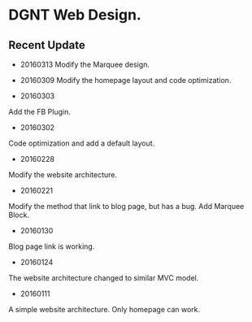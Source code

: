 DGNT Web Design.
=========


## Recent Update ##

- 20160313  Modify the Marquee design.  

- 20160309  Modify the homepage layout and code optimization.


- 20160303
  
Add the FB Plugin.


- 20160302
  
Code optimization and add a default layout.


- 20160228
  
Modify the website architecture.

- 20160221
  
Modify the method that link to blog page, but has a bug. Add Marquee Block.

- 20160130
  
Blog page link is working.

- 20160124
  
The website architecture changed to similar MVC model.

- 20160111
  
A simple website architecture. Only homepage can work.







